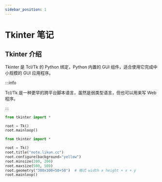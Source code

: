 ```yaml
---
sidebar_position: 1
---
```


# Tkinter 笔记

## Tkinter 介绍

Tkinter 是 Tcl/Tk 的 Python 绑定，Python 内置的 GUI 组件，适合使用它完成中小规模的 GUI 应用程序。

:::info

Tcl/Tk 是一种更早的跨平台脚本语言，虽然是弱类型语言，但也可以用来写 Web 程序。

:::

```python 
from tkinter import *

root = Tk()
root.mainloop()
```


```python
from tkinter import *

root = Tk()
root.title("note.likun.cc")
root.configure(background="yellow")
root.minsize(200, 200)
root.maxsize(500, 500)
root.geometry("300x300+50+50")  # 格式 width x height + x + y
root.mainloop()
```
